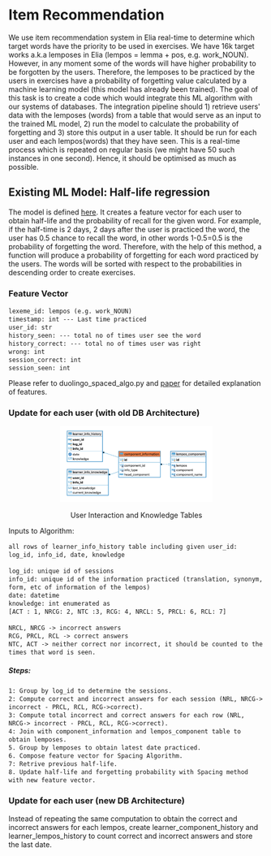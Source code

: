 # Item Recommendation

We use item recommendation system in Elia real-time to determine which target words have the priority to be used in
exercises. We have 16k target works a.k.a lemposes in Elia (lempos = lemma + pos, e.g. work_NOUN). However, in any moment some of the words 
will have higher probability to be forgotten by the users. Therefore, the lemposes to be practiced by the users in exercises have a probability of forgetting 
value calculated by a machine learning model (this model has already been trained). The goal of this task is to create a code which would integrate this ML algorithm with our systems of databases. The integration pipeline should 1) retrieve users' data with the lemposes (words) from a table that would serve as an input to the trained ML model, 2) run the model to calculate the probability of forgetting and 3) store this output in a user table. It should be run for each user and each lempos(words) that they have seen. This is a real-time process which is repeated on regular basis (we might have 50 such instances in one second). Hence, it should be optimised as much as possible. 

## Existing ML Model: Half-life regression

The model is defined [here](https://research.duolingo.com/papers/settles.acl16.pdf). It creates a feature vector for each user
to obtain half-life and the probability of recall for the given word. For example, if the half-time is 2 days, 2 days after the user
is practiced the word, the user has 0.5 chance to recall the word, in other words 1-0.5=0.5 is the probability of forgetting the word. 
Therefore, with the help of this method, a function will produce a probability of forgetting for each word practiced by the users. 
The words will be sorted with respect to the probabilities in descending order to create exercises. 

### Feature Vector

    lexeme_id: lempos (e.g. work_NOUN)
    timestamp: int --- Last time practiced 
    user_id: str 
    history_seen: --- total no of times user see the word 
    history_correct: --- total no of times user was right 
    wrong: int 
    session_correct: int
    session_seen: int
    
Please refer to duolingo_spaced_algo.py and [paper](https://research.duolingo.com/papers/settles.acl16.pdf) for detailed explanation
of features.


### Update for each user (with old DB Architecture)

<div align="center">
  <img src="lempos_com.png" width="300px" height="150px" />
  <p>User Interaction and Knowledge Tables</p>
</div>



Inputs to Algorithm:

    all rows of learner_info_history table including given user_id: log_id, info_id, date, knowledge
    
    log_id: unique id of sessions
    info_id: unique id of the information practiced (translation, synonym, form, etc of information of the lempos)
    date: datetime 
    knowledge: int enumerated as
    [ACT : 1, NRCG: 2, NTC :3, RCG: 4, NRCL: 5, PRCL: 6, RCL: 7]
    
    NRCL, NRCG -> incorrect answers
    RCG, PRCL, RCL -> correct answers
    NTC, ACT -> neither correct nor incorrect, it should be counted to the times that word is seen. 
    
##### Steps:
    1: Group by log_id to determine the sessions.
    2: Compute correct and incorrect answers for each session (NRL, NRCG-> incorrect - PRCL, RCL, RCG->correct).
    3: Compute total incorrect and correct answers for each row (NRL, NRCG-> incorrect - PRCL, RCL, RCG->correct).
    4: Join with component_information and lempos_component table to obtain lemposes.
    5. Group by lemposes to obtain latest date practiced.
    6. Compose feature vector for Spacing Algorithm.
    7: Retrive previous half-life.
    8. Update half-life and forgetting probability with Spacing method with new feature vector.


### Update for each user (new DB Architecture)

Instead of repeating the same computation to obtain the correct and incorrect answers for each lempos, 
create learner_component_history and learner_lempos_history to count correct and incorrect answers and
store the last date. 
